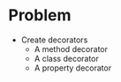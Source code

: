 # Problem

- Create decorators
  - A method decorator
  - A class decorator
  - A property decorator
